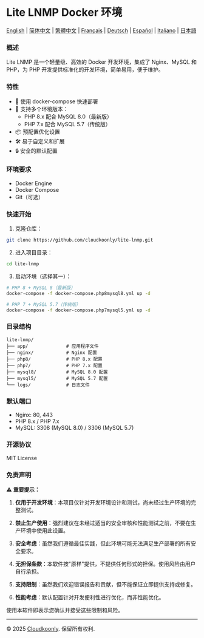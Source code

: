 # Lite LNMP Docker 环境

[English](README.md) | [简体中文](README_zh-CN.md) | [繁體中文](README_zh-TW.md) | [Français](README_FR.md) | [Deutsch](README_DE.md) | [Español](README_ES.md) | [Italiano](README_IT.md) | [日本語](README_JP.md)

### 概述
Lite LNMP 是一个轻量级、高效的 Docker 开发环境，集成了 Nginx、MySQL 和 PHP，为 PHP 开发提供标准化的开发环境，简单易用，便于维护。

### 特性
- 🚀 使用 docker-compose 快速部署
- 🔧 支持多个环境版本：
  - PHP 8.x 配合 MySQL 8.0（最新版）
  - PHP 7.x 配合 MySQL 5.7（传统版）
- 📦 预配置优化设置
- 🛠️ 易于自定义和扩展
- 🔒 安全的默认配置

### 环境要求
- Docker Engine
- Docker Compose
- Git（可选）

### 快速开始
1. 克隆仓库：
```bash
git clone https://github.com/cloudkoonly/lite-lnmp.git
```

2. 进入项目目录：
```bash
cd lite-lnmp
```

3. 启动环境（选择其一）：
```bash
# PHP 8 + MySQL 8（最新版）
docker-compose -f docker-compose.php8mysql8.yml up -d

# PHP 7 + MySQL 5.7（传统版）
docker-compose -f docker-compose.php7mysql5.yml up -d
```

### 目录结构
```
lite-lnmp/
├── app/              # 应用程序文件
├── nginx/            # Nginx 配置
├── php8/             # PHP 8.x 配置
├── php7/             # PHP 7.x 配置
├── mysql8/           # MySQL 8.0 配置
├── mysql5/           # MySQL 5.7 配置
└── logs/             # 日志文件
```

### 默认端口
- Nginx: 80, 443
- PHP 8.x / PHP 7.x
- MySQL: 3308 (MySQL 8.0) / 3306 (MySQL 5.7)

### 开源协议
MIT License

### 免责声明
⚠️ **重要提示：**

1. **仅用于开发环境**：本项目仅针对开发环境设计和测试，尚未经过生产环境的完整测试。

2. **禁止生产使用**：强烈建议在未经过适当的安全审核和性能测试之前，不要在生产环境中使用此设置。

3. **安全考虑**：虽然我们遵循最佳实践，但此环境可能无法满足生产部署的所有安全要求。

4. **无担保条款**：本软件按"原样"提供，不提供任何形式的担保。使用风险由用户自行承担。

5. **支持限制**：虽然我们欢迎错误报告和贡献，但不能保证立即提供支持或修复。

6. **性能考虑**：默认配置针对开发便利性进行优化，而非性能优化。

使用本软件即表示您确认并接受这些限制和风险。

---

© 2025 [Cloudkoonly](https://www.cloudkoonly.com). 保留所有权利.
